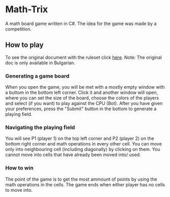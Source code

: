 # Math-Trix
A math board game written in C#. The idea for the game was made by a competition.

## How to play
To see the original document with the ruleset click [here](www.google.com).
Note: The original doc is only available in Bulgarian.

### Generating a game board
When you open the game, you will be met with a mostly empty window with a buttom in the bottom left corner. Click it and another window will open, where you can set the size of the board, choose the colors of the players and select (if you want) to play against the CPU (Bot). After you have given your preferences, press the "Submit" button in the bottom to generate a playing field.

### Navigating the playing field
You will see P1 (player 1) on the top left corner and P2 (player 2) on the bottom right corner and math operations in every other cell. You can move only into neighbouring cell (including diagonally) by clicking on them. You cannot move into cells that have already been moved into/ used.  

### How to win
The point of the game is to get the most ammount of points by using the math operations in the cells. The game ends when either player has no cells to move into.
